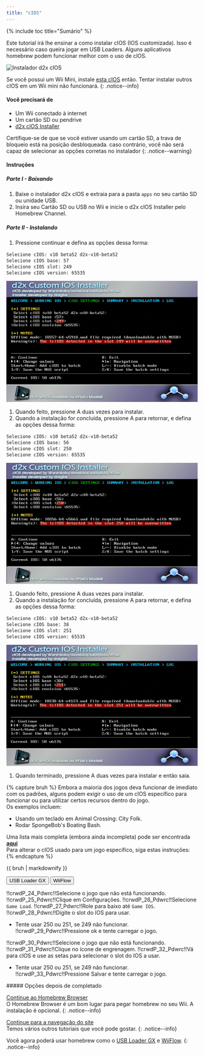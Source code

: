 ```yaml
---
title: "cIOS"
---
```


{% include toc title="Sumário" %}

Este tutorial irá lhe ensinar a como instalar cIOS (IOS customizada). Isso é necessário caso queira jogar em USB Loaders. Alguns aplicativos homebrew podem funcionar melhor com o uso de cIOS.

![Instalador d2x cIOS](/images/cios/cIOS.png)

Se você possui um Wii Mini, instale [esta cIOS](cios-mini) então. Tentar instalar outros cIOS em um Wii mini não funcionará.
{: .notice--info}

#### Você precisará de

* Um Wii conectado à internet
* Um cartão SD ou pendrive
* [d2x cIOS Installer](/assets/files/d2x-cIOS-Installer-Wii.zip)

Certifique-se de que se você estiver usando um cartão SD, a trava de bloqueio está na posição desbloqueada. caso contrário, você não será capaz de selecionar as opções corretas no instalador
{: .notice--warning}

#### Instruções

##### Parte I - Baixando

1. Baixe o instalador d2x cIOS e extraia para a pasta `apps` no seu cartão SD ou unidade USB.
1. Insira seu Cartão SD ou USB no Wii e inicie o d2x cIOS Installer pelo Homebrew Channel.

##### Parte II - Instalando

1. Pressione continuar e defina as opções dessa forma:
```
Selecione cIOS: v10 beta52 d2x-v10-beta52
Selecione cIOS base: 57
Selecione cIOS slot: 249
Selecione cIOS version: 65535
```
![Instale cIOS 249](/images/cios/Install249.png)
1. Quando feito, pressione A duas vezes para instalar.
1. Quando a instalação for concluída, pressione A para retornar, e defina as opções dessa forma:
```
Selecione cIOS: v10 beta52 d2x-v10-beta52
Selecione cIOS base: 56
Selecione cIOS slot: 250
Selecione cIOS version: 65535
```
![Instale cIOS 250](/images/cios/Install250.png)
1. Quando feito, pressione A duas vezes para instalar.
1. Quando a instalação for concluída, pressione A para retornar, e defina as opções dessa forma:
```
Selecione cIOS: v10 beta52 d2x-v10-beta52
Selecione cIOS base: 38
Selecione cIOS slot: 251
Selecione cIOS version: 65535
```
![Instale cIOS 251](/images/cios/Install251.png)
1. Quando terminado, pressione A duas vezes para instalar e então saia.

{% capture bruh %}
Embora a maioria dos jogos deva funcionar de imediato com os padrões, alguns podem exigir o uso de um cIOS específico para funcionar ou para utilizar certos recursos dentro do jogo.<br> Os exemplos incluem:
* Usando um teclado em Animal Crossing: City Folk.
* Rodar SpongeBob's Boating Bash.

Uma lista mais completa (embora ainda incompleta) pode ser encontrada [**aqui**](https://wiki.gbatemp.net/wiki/Wii_cIOS_base_Compatibility_List)<br> Para alterar o cIOS usado para um jogo específico, siga estas instruções:
{% endcapture %}
<div class="notice--warning">{{ bruh | markdownify }}</div>

<button class="tablinks btn btn--large btn--primary" id="defaultOpen" onclick="openTab(event, 'usbloadergx')">USB Loader GX</button>
<button class="tablinks btn btn--large btn--info" onclick="openTab(event, 'wiiflow')">WiiFlow</button>

<div id="usbloadergx" class="blanktabcontent">
  <p spaces-before="0">
    !!crwdP_24_Pdwrc!!Selecione o jogo que não está funcionando. !!crwdP_25_Pdwrc!!Clique em Configurações. !!crwdP_26_Pdwrc!!Selecione <code>Game Load</code>. !!crwdP_27_Pdwrc!!Role para baixo até <code>Game IOS</code>. !!crwdP_28_Pdwrc!!Digite o slot do IOS para usar.
  </p>
  
  <ul>
    <li>
      Tente usar 250 ou 251, se 249 não funcionar. !!crwdP_29_Pdwrc!!Pressione ok e tente carregar o jogo.
    </li>
  </ul>
</div>

<div id="wiiflow" class="blanktabcontent">
  <p spaces-before="0">
    !!crwdP_30_Pdwrc!!Selecione o jogo que não está funcionando. !!crwdP_31_Pdwrc!!Clique no ícone de engrenagem. !!crwdP_32_Pdwrc!!Vá para cIOS e use as setas para selecionar o slot do IOS a usar.
  </p>
  
  <ul>
    <li>
      Tente usar 250 ou 251, se 249 não funcionar. !!crwdP_33_Pdwrc!!Pressione Salvar e tente carregar o jogo.
    </li>
  </ul>
</div>
##### Opções depois de completado

[Continue ao Homebrew Browser](hbb)<br> O Homebrew Browser é um bom lugar para pegar homebrew no seu Wii. A instalação é opcional.
{: .notice--info}

[Continue para a navegação do site](site-navigation)<br> Temos vários outros tutoriais que você pode gostar.
{: .notice--info}

Você agora poderá usar homebrew como o [USB Loader GX](usbloadergx) e [WiiFlow](wiiflow).
{: .notice--info}

<script>
    let tabcontent = document.getElementsByClassName("blanktabcontent");
    let tablinks = document.getElementsByClassName("tablinks");!!crwd_CB_10_BC_dwrc!!</script>

